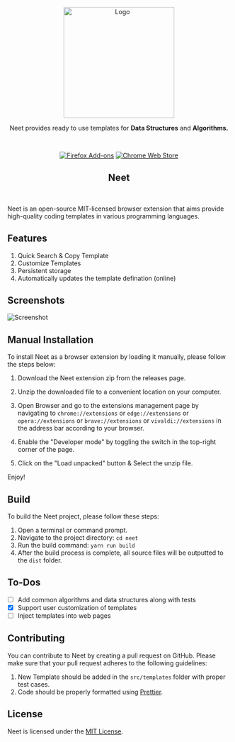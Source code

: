
<p align="center"><a href="#" target="_blank" rel="noreferrer noopener"><img width="250" alt="Logo" src="https://raw.githubusercontent.com/tr1ten/Neet/master/public/logo.png"></a></p>
<p align="center">Neet provides ready to use templates for <strong>Data Structures</strong> and <strong>Algorithms.</strong></p>
<br/>
<p align="center">
 <a rel="noreferrer noopener" href="https://addons.mozilla.org/en-US/firefox/addon/neet/">
<img alt="Firefox Add-ons" src="https://img.shields.io/badge/Firefox-141e24.svg?&style=for-the-badge&logo=firefox-browser&logoColor=white"></a> 
 <a rel="noreferrer noopener" href="https://chrome.google.com/webstore/detail/neet/fgaieoffhelmpcolhgpnckicinglgkff?hl=en"><img alt="Chrome Web Store" src="https://img.shields.io/badge/Chrome-141e24.svg?&style=for-the-badge&logo=google-chrome&logoColor=white"></a>  

</p>
<h2 align="center">Neet</h2>
<br/>

Neet is an open-source MIT-licensed browser extension that aims provide high-quality coding templates in various programming languages. 

## Features
1. Quick Search & Copy Template
2. Customize Templates
3. Persistent storage
4. Automatically updates the template defination (online)

## Screenshots
![Screenshot](./screenshots/screenshot_1.png)
## Manual Installation

To install Neet as a browser extension by loading it manually, please follow the steps below:

1. Download the Neet extension zip from the releases page.
2. Unzip the downloaded file to a convenient location on your computer.

3. Open Browser and go to the extensions management page by navigating to `chrome://extensions` or `edge://extensions` or `opera://extensions` or `brave://extensions` or `vivaldi://extensions` in the address bar according to your browser.
4. Enable the "Developer mode" by toggling the switch in the top-right corner of the page.
5. Click on the "Load unpacked" button & Select the unzip file.

Enjoy!
## Build

To build the Neet project, please follow these steps:

1. Open a terminal or command prompt.
2. Navigate to the project directory: `cd neet`
3. Run the build command: `yarn run build`
4. After the build process is complete, all source files will be outputted to the `dist` folder.

## To-Dos
<!-- list of todos -->
- [ ] Add common algorithms and data structures along with tests
- [x] Support user customization of templates
- [ ] Inject templates into web pages

## Contributing
You can contribute to Neet by creating a pull request on GitHub. Please make sure that your pull request adheres to the following guidelines:
1. New Template should be added in the `src/templates` folder with proper test cases.
2. Code should be properly formatted using [Prettier](https://prettier.io/).
## License

Neet is licensed under the [MIT License](LICENSE).
